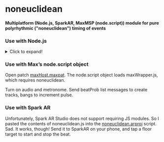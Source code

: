 # noneuclidean
#### Multiplatform (Node.js, SparkAR, MaxMSP (node.script)) module for pure polyrhythmic ("noneuclidean") timing of events


### Use with Node.js

<details>
  <summary>Click to expand!</summary>
    
In your terminal, install noneuclidean module and your choice of sound player:

    npm install noneuclidean;
    npm install node-wav-player;

In your node app:

    const track = require('noneuclidean');
    const player = require('node-wav-player');
    
A track takes one parameter, "beatProb", an array of the relative probability (0.0 - 1.0) that a beat count (index + 1) will be chosen.

Define instruments:

    class Instrument    {
        constructor(path) {
            this.path = path;
        }
        play = () => {
            hit(path);
        }
    }
    
"path" is the relative path to a sound file to play.

"hit" is a function to play the sound:

    const hit = (path) => {
        player.play({
            path: path,
        }).then(() => {
            // console.log('play start.');
        }).catch((error) => {
            console.error(error);
        });
    }

• Create an array of instrument parameters:

    instParams = 
    ['./snd/808_Clap.m4a',
    './snd/808_Closed_HH.m4a',
    './snd/808_Kick_x3.m4a',
    './snd/808_Snare_1.m4a']  
    
• Create arrays of Instrument & Track objects:

    const trackCount = 2;
    var instruments = [];
    var tracks = [];
    for (i = 0; i < trackCount; i++)    {
        let newInstrument = new Instrument(instParams[i][0]);
        instruments.push(newInstrument);
        let newTrack = new track.Track([.33, .33, .33]);
        newTrack.play();   // side effect sets initial track count length without generating note
        tracks.push(newTrack);
    }
    
• Define "beat" to generate pulse, call noneucledean Track.play method, and play instrument:

    const beat = () => {
        setInterval(() => {
            for (j = 0; j < trackCount; j++)    {
                if (tracks[j].play() == 1) {
                    hit(instruments[j].path);
                };
            }
        }, 250);
    }

Finally:

    beat();
</details>

### Use with Max’s node.script object
    
Open patch [maxHost.maxpat](maxhost/). The node.script object loads maxWrapper.js, which requires noneuclidean. 
 
Turn on audio and metronome. Send beatProb list messages to create tracks, bangs to increment pulse.

### Use with Spark AR

Unfortunately, Spark AR Studio does not support requiring JS modules. So I pasted the contents of noneuclidean.js into the [noneuclidean.arproj](spark/) script. Sad.  It works, though! Send it to SparkAR on your phone, and tap a floor target to start and stop the beat.
